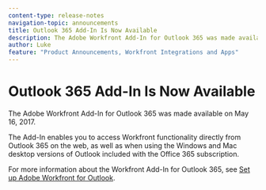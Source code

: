 ```yaml
---
content-type: release-notes
navigation-topic: announcements
title: Outlook 365 Add-In Is Now Available
description: The Adobe Workfront Add-In for Outlook 365 was made available on May 16, 2017.
author: Luke
feature: "Product Announcements, Workfront Integrations and Apps"
---
```


# Outlook 365 Add-In Is Now Available

The Adobe Workfront Add-In for Outlook 365 was made available on May 16, 2017.

The Add-In enables you to access Workfront functionality directly from Outlook 365 on the web, as well as when using the Windows and Mac desktop versions of Outlook included with the Office 365 subscription.

For more information about the Workfront Add-In for Outlook 365, see [Set up Adobe Workfront for Outlook](../../workfront-integrations-and-apps/using-workfront-with-outlook/set-up-workfront-for-outlook.md).

